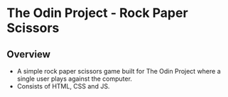 # The Odin Project - Rock Paper Scissors
<h2>Overview</h2>
<ul>
  <li>A simple rock paper scissors game built for The Odin Project where a single user plays against the computer.</li>
  <li>Consists of HTML, CSS and JS.</li>
</ul>
